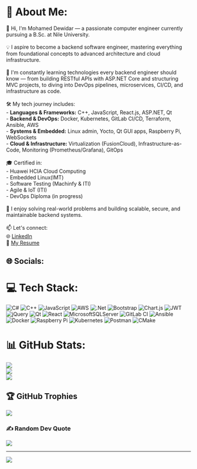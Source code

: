 # 💫 About Me:
👋 Hi, I'm Mohamed Dewidar — a passionate computer engineer currently pursuing a B.Sc. at Nile University.<br><br>💡 I aspire to become a backend software engineer, mastering everything from foundational concepts to advanced architecture and cloud infrastructure.<br><br>🧠 I'm constantly learning technologies every backend engineer should know — from building RESTful APIs with ASP.NET Core and structuring MVC projects, to diving into DevOps pipelines, microservices, CI/CD, and infrastructure as code.<br><br>🛠️ My tech journey includes:<br>- **Languages & Frameworks:** C++, JavaScript, React.js, ASP.NET, Qt<br>- **Backend & DevOps:** Docker, Kubernetes, GitLab CI/CD, Terraform, Ansible, AWS<br>- **Systems & Embedded:** Linux admin, Yocto, Qt GUI apps, Raspberry Pi, WebSockets<br>- **Cloud & Infrastructure:** Virtualization (FusionCloud), Infrastructure-as-Code, Monitoring (Prometheus/Grafana), GitOps<br><br>🎓 Certified in:<br>- Huawei HCIA Cloud Computing<br>- Embedded Linux(IMT)<br>- Software Testing (Machinfy & ITI)<br>- Agile & IoT (ITI)<br>- DevOps Diploma (in progress)<br><br>🚀 I enjoy solving real-world problems and building scalable, secure, and maintainable backend systems.<br><br>📫 Let's connect:<br>🌐 [LinkedIn](https://www.linkedin.com/in/mohamed-dewidar-546293299)  <br>📄 [My Resume](https://drive.google.com/file/d/1DvvpYvFPB8TSscmXrVfWNOoBet7b0kOm/view?usp=sharing)<br>


## 🌐 Socials:


# 💻 Tech Stack:
![C#](https://img.shields.io/badge/c%23-%23239120.svg?style=plastic&logo=csharp&logoColor=white) ![C++](https://img.shields.io/badge/c++-%2300599C.svg?style=plastic&logo=c%2B%2B&logoColor=white) ![JavaScript](https://img.shields.io/badge/javascript-%23323330.svg?style=plastic&logo=javascript&logoColor=%23F7DF1E) ![AWS](https://img.shields.io/badge/AWS-%23FF9900.svg?style=plastic&logo=amazon-aws&logoColor=white) ![.Net](https://img.shields.io/badge/.NET-5C2D91?style=plastic&logo=.net&logoColor=white) ![Bootstrap](https://img.shields.io/badge/bootstrap-%238511FA.svg?style=plastic&logo=bootstrap&logoColor=white) ![Chart.js](https://img.shields.io/badge/chart.js-F5788D.svg?style=plastic&logo=chart.js&logoColor=white) ![JWT](https://img.shields.io/badge/JWT-black?style=plastic&logo=JSON%20web%20tokens) ![jQuery](https://img.shields.io/badge/jquery-%230769AD.svg?style=plastic&logo=jquery&logoColor=white) ![Qt](https://img.shields.io/badge/Qt-%23217346.svg?style=plastic&logo=Qt&logoColor=white) ![React](https://img.shields.io/badge/react-%2320232a.svg?style=plastic&logo=react&logoColor=%2361DAFB) ![MicrosoftSQLServer](https://img.shields.io/badge/Microsoft%20SQL%20Server-CC2927?style=plastic&logo=microsoft%20sql%20server&logoColor=white) ![GitLab CI](https://img.shields.io/badge/gitlab%20CI-%23181717.svg?style=plastic&logo=gitlab&logoColor=white) ![Ansible](https://img.shields.io/badge/ansible-%231A1918.svg?style=plastic&logo=ansible&logoColor=white) ![Docker](https://img.shields.io/badge/docker-%230db7ed.svg?style=plastic&logo=docker&logoColor=white) ![Raspberry Pi](https://img.shields.io/badge/-Raspberry_Pi-C51A4A?style=plastic&logo=Raspberry-Pi) ![Kubernetes](https://img.shields.io/badge/kubernetes-%23326ce5.svg?style=plastic&logo=kubernetes&logoColor=white) ![Postman](https://img.shields.io/badge/Postman-FF6C37?style=plastic&logo=postman&logoColor=white) ![CMake](https://img.shields.io/badge/CMake-%23008FBA.svg?style=plastic&logo=cmake&logoColor=white)
# 📊 GitHub Stats:
![](https://github-readme-stats.vercel.app/api?username=Mohamed-Magdy-Dewidar&theme=synthwave&hide_border=false&include_all_commits=true&count_private=true)<br/>
![](https://nirzak-streak-stats.vercel.app/?user=Mohamed-Magdy-Dewidar&theme=synthwave&hide_border=false)<br/>
![](https://github-readme-stats.vercel.app/api/top-langs/?username=Mohamed-Magdy-Dewidar&theme=synthwave&hide_border=false&include_all_commits=true&count_private=true&layout=compact)

## 🏆 GitHub Trophies
![](https://github-profile-trophy.vercel.app/?username=Mohamed-Magdy-Dewidar&theme=radical&no-frame=false&no-bg=false&margin-w=4)

### ✍️ Random Dev Quote
![](https://quotes-github-readme.vercel.app/api?type=horizontal&theme=radical)

---
[![](https://visitcount.itsvg.in/api?id=Mohamed-Magdy-Dewidar&icon=1&color=6)](https://visitcount.itsvg.in)

<!-- Proudly created with GPRM ( https://gprm.itsvg.in ) -->
